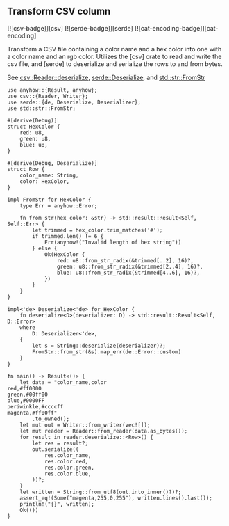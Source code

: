 ## Transform CSV column

[![csv-badge]][csv] [![serde-badge]][serde] [![cat-encoding-badge]][cat-encoding]

Transform a CSV file containing a color name and a hex color into one with a
color name and an rgb color.  Utilizes the [csv] crate to read and write the
csv file, and [serde] to deserialize and serialize the rows to and from bytes.

See [csv::Reader::deserialize], [serde::Deserialize], and [std::str::FromStr]

```rust,edition2018
use anyhow::{Result, anyhow};
use csv::{Reader, Writer};
use serde::{de, Deserialize, Deserializer};
use std::str::FromStr;

#[derive(Debug)]
struct HexColor {
    red: u8,
    green: u8,
    blue: u8,
}

#[derive(Debug, Deserialize)]
struct Row {
    color_name: String,
    color: HexColor,
}

impl FromStr for HexColor {
    type Err = anyhow::Error;

    fn from_str(hex_color: &str) -> std::result::Result<Self, Self::Err> {
        let trimmed = hex_color.trim_matches('#');
        if trimmed.len() != 6 {
            Err(anyhow!("Invalid length of hex string"))
        } else {
            Ok(HexColor {
                red: u8::from_str_radix(&trimmed[..2], 16)?,
                green: u8::from_str_radix(&trimmed[2..4], 16)?,
                blue: u8::from_str_radix(&trimmed[4..6], 16)?,
            })
        }
    }
}

impl<'de> Deserialize<'de> for HexColor {
    fn deserialize<D>(deserializer: D) -> std::result::Result<Self, D::Error>
    where
        D: Deserializer<'de>,
    {
        let s = String::deserialize(deserializer)?;
        FromStr::from_str(&s).map_err(de::Error::custom)
    }
}

fn main() -> Result<()> {
    let data = "color_name,color
red,#ff0000
green,#00ff00
blue,#0000FF
periwinkle,#ccccff
magenta,#ff00ff"
        .to_owned();
    let mut out = Writer::from_writer(vec![]);
    let mut reader = Reader::from_reader(data.as_bytes());
    for result in reader.deserialize::<Row>() {
        let res = result?;
        out.serialize((
            res.color_name,
            res.color.red,
            res.color.green,
            res.color.blue,
        ))?;
    }
    let written = String::from_utf8(out.into_inner()?)?;
    assert_eq!(Some("magenta,255,0,255"), written.lines().last());
    println!("{}", written);
    Ok(())
}
```

[csv::Reader::deserialize]: https://docs.rs/csv/*/csv/struct.Reader.html#method.deserialize
[csv::invalid_option]: https://docs.rs/csv/*/csv/fn.invalid_option.html
[serde::Deserialize]: https://docs.rs/serde/*/serde/trait.Deserialize.html
[std::str::FromStr]: https://doc.rust-lang.org/std/str/trait.FromStr.html
